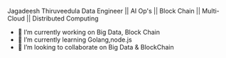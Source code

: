 Jagadeesh Thiruveedula
Data Engineer || AI Op's || Block Chain || Multi-Cloud || Distributed Computing

- 🔭 I’m currently working on Big Data, Block Chain
- 🌱 I’m currently learning Golang,node.js
- 👯 I’m looking to collaborate on Big Data & BlockChain


